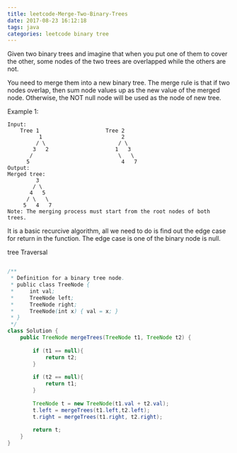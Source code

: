 ```yaml
---
title: leetcode-Merge-Two-Binary-Trees
date: 2017-08-23 16:12:18
tags: java
categories: leetcode binary tree
---
```



Given two binary trees and imagine that when you put one of them to cover the other, some nodes of the two trees are overlapped while the others are not.

You need to merge them into a new binary tree. The merge rule is that if two nodes overlap, then sum node values up as the new value of the merged node. Otherwise, the NOT null node will be used as the node of new tree.

Example 1:

```
Input: 
	Tree 1                     Tree 2                  
          1                         2                             
         / \                       / \                            
        3   2                     1   3                        
       /                           \   \                      
      5                             4   7                  
Output: 
Merged tree:
	     3
	    / \
	   4   5
	  / \   \ 
	 5   4   7
Note: The merging process must start from the root nodes of both trees.
```

It is a basic recurcive algorithm, all we need to do is find out the edge case for
return in the function. The edge case is one of the binary node is null.

tree Traversal

```java

/**
 * Definition for a binary tree node.
 * public class TreeNode {
 *     int val;
 *     TreeNode left;
 *     TreeNode right;
 *     TreeNode(int x) { val = x; }
 * }
 */
class Solution {
    public TreeNode mergeTrees(TreeNode t1, TreeNode t2) {
        
        if (t1 == null){
            return t2;
        }
        
        if (t2 == null){
            return t1;
        }
        
        TreeNode t = new TreeNode(t1.val + t2.val);
        t.left = mergeTrees(t1.left,t2.left);
        t.right = mergeTrees(t1.right, t2.right);
        
        return t;
    }
}
```



